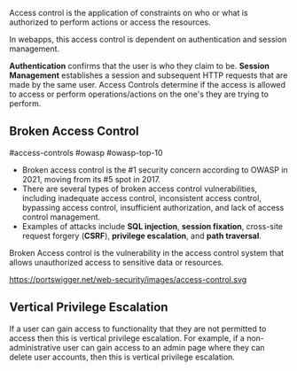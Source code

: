 Access control is the application of constraints on who or what is authorized to perform actions or access the resources.

In webapps, this access control is dependent on authentication and session management.

**Authentication** confirms that the user is who they claim to be.
**Session Management** establishes a session and subsequent HTTP requests that are made by the same user.
Access Controls determine if the access is allowed to access or perform operations/actions on the one's they are trying to perform.
## Broken Access Control
#access-controls #owasp #owasp-top-10

- Broken access control is the #1 security concern according to OWASP in 2021, moving from its #5 spot in 2017.
- There are several types of broken access control vulnerabilities, including inadequate access control, inconsistent access control, bypassing access control, insufficient authorization, and lack of access control management.
- Examples of attacks include **SQL injection**, **session fixation**, cross-site request forgery (**CSRF**), **privilege escalation**, and **path traversal**.

Broken Access control is the vulnerability in the access control system that allows unauthorized access to sensitive data or resources.

https://portswigger.net/web-security/images/access-control.svg

## Vertical Privilege Escalation

If a user can gain access to functionality that they are not permitted to access then this is vertical privilege escalation. For example, if a non-administrative user can gain access to an admin page where they can delete user accounts, then this is vertical privilege escalation.